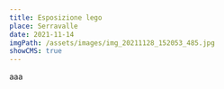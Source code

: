 ```yaml
---
title: Esposizione lego
place: Serravalle
date: 2021-11-14
imgPath: /assets/images/img_20211128_152053_485.jpg
showCMS: true
---
```

aaa